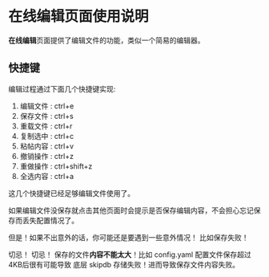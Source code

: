 # 在线编辑页面使用说明

**在线编辑**页面提供了编辑文件的功能，类似一个简易的编辑器。

## 快捷键

编辑过程通过下面几个快捷键实现:
1. 编辑文件 : ctrl+e
2. 保存文件 : ctrl+s
3. 重载文件 : ctrl+r
4. 复制选中 : ctrl+c
5. 粘帖内容 : ctrl+v
6. 撤销操作 : ctrl+z
7. 重做操作 : ctrl+shift+z
8. 全选内容 : ctrl+a

这几个快捷键已经足够编辑文件使用了。

如果编辑文件没保存就点击其他页面时会提示是否保存编辑内容，不会担心忘记保存而丢失配置情况了。

但是！如果不出意外的话，你可能还是要遇到一些意外情况！ 比如保存失败！

切忌！ 切忌！ 保存的文件**内容不能太大**！比如 config.yaml 配置文件保存超过4KB后很有可能导致 底层 skipdb 存储失败！进而导致保存文件内容失败。

